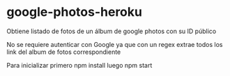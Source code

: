 # google-photos-heroku
Obtiene listado de fotos de un álbum de google photos con su ID público

No se requiere autenticar con Google ya que con un regex extrae todos los link del album de fotos correspondiente 

Para inicializar 
primero npm install
luego npm start
